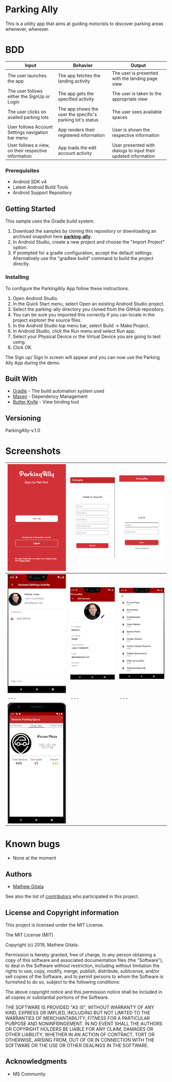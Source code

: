# Parking Ally

This is a utility app that aims at guiding motorists to discover parking areas whenever, wherever.

# BDD
| Input                                      | Behavior                                 | Output                                        |
|--------------------------------------------|------------------------------------------|-----------------------------------------------|
| The user launches the app                  | The app fetches the landing activity        | The user is presented with the landing page view |
| The user follows either the SignUp or Login              | The app gets the specified activity           | The user is taken to the appropriate view        |
| The user clicks on availed parking lots | The app shows the user the specific's parking lot's status | The user sees available spaces   |
|User follows Account Settings navigation bar menu | App renders their registered information | User is shown the respective information|
|User follows a view, on their respective information| App loads the edit account activity | User presented with dialogs to input their updated information |

### Prerequisites

* Android SDK v4
* Latest Android Build Tools
* Android Support Repository

## Getting Started

This sample uses the Gradle build system.
1. Download the samples by cloning this repository or downloading an archived snapshot here **[parking-ally](https://github.com/gitatam/parking-ally.git)**.
2. In Android Studio, create a new project and choose the "Import Project" option.
3. If prompted for a gradle configuration, accept the default settings. Alternatively use the "gradlew build" command to build the project directly.


### Installing

To configure the ParkingAlly App follow these instructions.
1. Open Android Studio.
2. In the Quick Start menu, select Open an existing Android Studio project.
3. Select the parking-ally directory you cloned from the GitHub repository.
4. You can be sure you imported this correctly if you can locate in the project explorer the source files.
5. In the Android Studio top menu bar, select Build -> Make Project.
6. In Android Studio, click the Run menu and select Run app.
7. Select your Physical Device or the  Virtual Device you are going to test using.
7. Click OK.

The Sign up/ Sign In screen will appear and you can now use the Parking Ally App during the demo.


## Built With

* [Gradle](https://gradle.org/) - The build automation system used
* [Maven](https://maven.apache.org/) - Dependency Management
* [Butter Knife](https://jakewharton.github.io/butterknife/) - View binding tool

## Versioning

ParkingAlly-v.1.0

# Screenshots
| ![<img src="/readme/01_landing_page.jpg"](/readme/01_landing_page.jpg)     | ![<img src="/readme/02_registration_page.jpg"](/readme/02_registration_page.jpg) | ![<img src="/readme/03_login_page.jpg"](/readme/03_login_page.jpg)   |
|-------------------------------------------------------|-----------------------------------------------------|-------------------------------------------------------|
| ![<img src="/readme/05_account_details.jpg"](/readme/05_account_details.jpg)  | ![<img src="/readme/06_edit_details.jpg"](/readme/06_edit_details.jpg) | ![<img src="/readme/04_parking_lots.jpg"](/readme/04_parking_lots.jpg)   |
| --- | --- | --- |
| ![<img src="/readme/07_reserve_parking_space.jpg"](/readme/07_reserve_parking_space.jpg) |




# Known bugs
* None at the moment

## Authors

* [Mathew Gitata](https://github.com/gitatam)

See also the list of [contributors](https://github.com/your/project/contributors) who participated in this project.

## License and Copyright information

This project is licensed under the MIT License.

The MIT License (MIT)

Copyright (c) 2019, Mathew Gitata.

Permission is hereby granted, free of charge, to any person obtaining a copy of this software and associated documentation files (the "Software"), to deal in the Software without restriction, including without limitation the rights to use, copy, modify, merge, publish, distribute, sublicense, and/or sell copies of the Software, and to permit persons to whom the Software is furnished to do so, subject to the following conditions:

The above copyright notice and this permission notice shall be included in all copies or substantial portions of the Software.

THE SOFTWARE IS PROVIDED "AS IS", WITHOUT WARRANTY OF ANY KIND, EXPRESS OR IMPLIED, INCLUDING BUT NOT LIMITED TO THE WARRANTIES OF MERCHANTABILITY, FITNESS FOR A PARTICULAR PURPOSE AND NONINFRINGEMENT. IN NO EVENT SHALL THE AUTHORS OR COPYRIGHT HOLDERS BE LIABLE FOR ANY CLAIM, DAMAGES OR OTHER LIABILITY, WHETHER IN AN ACTION OF CONTRACT, TORT OR OTHERWISE, ARISING FROM, OUT OF OR IN CONNECTION WITH THE SOFTWARE OR THE USE OR OTHER DEALINGS IN THE SOFTWARE.


## Acknowledgments

* MS Community
